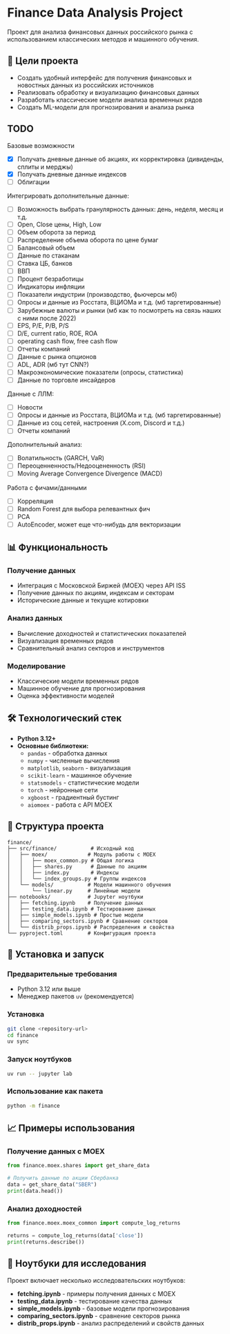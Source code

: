 # Finance Data Analysis Project

Проект для анализа финансовых данных российского рынка с использованием классических методов и машинного обучения.

## 🎯 Цели проекта

- Создать удобный интерфейс для получения финансовых и новостных данных из российских источников
- Реализовать обработку и визуализацию финансовых данных
- Разработать классические модели анализа временных рядов
- Создать ML-модели для прогнозирования и анализа рынка

## TODO

Базовые возможности
- [x] Получать дневные данные об акциях, их корректировка (дивиденды, сплиты и мерджы)
- [x] Получать дневные данные индексов
- [ ] Облигации

Интегрировать дополнительные данные:
- [ ] Возможность выбрать гранулярность данных: день, неделя, месяц и т.д.
- [ ] Open, Close цены, High, Low
- [ ] Объем оборота за период
- [ ] Распределение объема оборота по цене бумаг
- [ ] Балансовый объем
- [ ] Данные по стаканам
- [ ] Ставка ЦБ, банков
- [ ] ВВП
- [ ] Процент безработицы
- [ ] Индикаторы инфляции
- [ ] Показатели индустрии (производство, фьючерсы мб)
- [ ] Опросы и данные из Росстата, ВЦИОМа и т.д. (мб таргетированные)
- [ ] Зарубежные валюты и рынки (мб как то посмотреть на связь наших с ними после 2022)
- [ ] EPS, P/E, P/B, P/S
- [ ] D/E, current ratio, ROE, ROA
- [ ] operating cash flow, free cash flow
- [ ] Отчеты компаний
- [ ] Данные с рынка опционов
- [ ] ADL, ADR (мб тут CNN?)
- [ ] Макроэкономические показатели (опросы, статистика)
- [ ] Данные по торговле инсайдеров

Данные с ЛЛМ:
- [ ] Новости
- [ ] Опросы и данные из Росстата, ВЦИОМа и т.д. (мб таргетированные)
- [ ] Данные из соц сетей, настроения (X.com, Discord и т.д.)
- [ ] Отчеты компаний

Дополнительный анализ:
- [ ] Волатильность (GARCH, VaR)
- [ ] Переоценненность/Недооцененность (RSI)
- [ ] Moving Average Convergence Divergence (MACD)

Работа с фичами/данными
- [ ] Корреляция
- [ ] Random Forest для выбора релевантных фич
- [ ] PCA
- [ ] AutoEncoder, может еще что-нибудь для векторизации

## 📊 Функциональность

### Получение данных
- Интеграция с Московской Биржей (MOEX) через API ISS
- Получение данных по акциям, индексам и секторам
- Исторические данные и текущие котировки

### Анализ данных
- Вычисление доходностей и статистических показателей
- Визуализация временных рядов
- Сравнительный анализ секторов и инструментов

### Моделирование
- Классические модели временных рядов
- Машинное обучение для прогнозирования
- Оценка эффективности моделей

## 🛠 Технологический стек

- **Python 3.12+**
- **Основные библиотеки:**
  - `pandas` - обработка данных
  - `numpy` - численные вычисления
  - `matplotlib`, `seaborn` - визуализация
  - `scikit-learn` - машинное обучение
  - `statsmodels` - статистические модели
  - `torch` - нейронные сети
  - `xgboost` - градиентный бустинг
  - `aiomoex` - работа с API MOEX

## 📁 Структура проекта

```
finance/
├── src/finance/           # Исходный код
│   ├── moex/             # Модуль работы с MOEX
│   │   ├── moex_common.py # Общая логика
│   │   ├── shares.py      # Данные по акциям
│   │   ├── index.py       # Индексы
│   │   └── index_groups.py # Группы индексов
│   └── models/           # Модели машинного обучения
│       └── linear.py     # Линейные модели
├── notebooks/            # Jupyter ноутбуки
│   ├── fetching.ipynb    # Получение данных
│   ├── testing_data.ipynb # Тестирование данных
│   ├── simple_models.ipynb # Простые модели
│   ├── comparing_sectors.ipynb # Сравнение секторов
│   └── distrib_props.ipynb # Распределения и свойства
└── pyproject.toml        # Конфигурация проекта
```

## 🚀 Установка и запуск

### Предварительные требования
- Python 3.12 или выше
- Менеджер пакетов `uv` (рекомендуется)

### Установка
```bash
git clone <repository-url>
cd finance
uv sync
```

### Запуск ноутбуков
```bash
uv run -- jupyter lab
```

### Использование как пакета
```bash
python -m finance
```

## 📈 Примеры использования

### Получение данных с MOEX
```python
from finance.moex.shares import get_share_data

# Получить данные по акции Сбербанка
data = get_share_data("SBER")
print(data.head())
```

### Анализ доходностей
```python
from finance.moex.moex_common import compute_log_returns

returns = compute_log_returns(data['close'])
print(returns.describe())
```

## 🔬 Ноутбуки для исследования

Проект включает несколько исследовательских ноутбуков:

- **fetching.ipynb** - примеры получения данных с MOEX
- **testing_data.ipynb** - тестирование качества данных
- **simple_models.ipynb** - базовые модели прогнозирования
- **comparing_sectors.ipynb** - сравнение секторов рынка
- **distrib_props.ipynb** - анализ распределений и свойств данных
